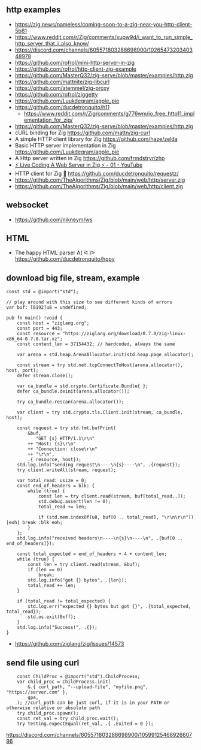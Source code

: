 ## http examples

- https://zig.news/nameless/coming-soon-to-a-zig-near-you-http-client-5b81
- https://www.reddit.com/r/Zig/comments/xupw9d/i_want_to_run_simple_http_server_that_i_also_know/
- https://discord.com/channels/605571803288698900/1026547320340348978
- https://github.com/rofrol/mini-http-server-in-zig
- https://github.com/rofrol/http-client-zig-example
- https://github.com/MasterQ32/zig-serve/blob/master/examples/http.zig
- https://github.com/mattnite/zig-libcurl
- https://github.com/atemmel/zig-proxy
- https://github.com/rofrol/ziggetty
- https://github.com/Luukdegram/apple_pie
- https://github.com/ducdetronquito/h11
  - https://www.reddit.com/r/Zig/comments/g776wm/io_free_http11_implementation_for_zig/
- https://github.com/MasterQ32/zig-serve/blob/master/examples/http.zig
- cURL binding for Zig https://github.com/mattn/zig-curl
- A simple HTTP client library for Zig https://github.com/haze/zelda
- Basic HTTP server implementation in Zig https://github.com/Luukdegram/apple_pie
- A Http server written in Zig https://github.com/frmdstryr/zhp
- [⚡ Live Coding A Web Server in Zig ⚡ - 01 - YouTube](https://www.youtube.com/watch?v=olOJbYP0ORE)
- HTTP client for Zig 🦎 https://github.com/ducdetronquito/requestz/
- https://github.com/TheAlgorithms/Zig/blob/main/web/http/server.zig
- https://github.com/TheAlgorithms/Zig/blob/main/web/http/client.zig

## websocket

- https://github.com/nikneym/ws

## HTML

- The happy HTML parser ᕕ( ᐛ )ᕗ https://github.com/ducdetronquito/hppy

## download big file, stream, example

```zig
const std = @import("std");

// play around with this size to see different kinds of errors
var buf: [8192]u8 = undefined;

pub fn main() !void {
    const host = "ziglang.org";
    const port = 443;
    const resource = "https://ziglang.org/download/0.7.0/zig-linux-x86_64-0.7.0.tar.xz";
    const content_len = 37154432; // hardcoded, always the same

    var arena = std.heap.ArenaAllocator.init(std.heap.page_allocator);

    const stream = try std.net.tcpConnectToHost(arena.allocator(), host, port);
    defer stream.close();

    var ca_bundle = std.crypto.Certificate.Bundle{ };
    defer ca_bundle.deinit(arena.allocator());

    try ca_bundle.rescan(arena.allocator());

    var client = try std.crypto.tls.Client.init(stream, ca_bundle, host);

    const request = try std.fmt.bufPrint(
        &buf,
           "GET {s} HTTP/1.1\r\n"
        ++ "Host: {s}\r\n"
        ++ "Connection: close\r\n"
        ++ "\r\n",
        .{ resource, host});
    std.log.info("sending request\n----\n{s}----\n", .{request});
    try client.writeAll(stream, request);

    var total_read: usize = 0;
    const end_of_headers = blk: {
        while (true) {
            const len = try client.read(stream, buf[total_read..]);
            std.debug.assert(len != 0);
            total_read += len;

            if (std.mem.indexOf(u8, buf[0 .. total_read], "\r\n\r\n")) |eoh| break :blk eoh;
        }
    };
    std.log.info("received headers\n----\n{s}\n----\n", .{buf[0 .. end_of_headers]});

    const total_expected = end_of_headers + 4 + content_len;
    while (true) {
        const len = try client.read(stream, &buf);
        if (len == 0)
            break;
        std.log.info("got {} bytes", .{len});
        total_read += len;
    }

    if (total_read != total_expected) {
        std.log.err("expected {} bytes but got {}", .{total_expected, total_read});
        std.os.exit(0xff);
    }
    std.log.info("Success!", .{});
}
```

- https://github.com/ziglang/zig/issues/14573

## send file using curl

```zig
    const ChildProc = @import("std").ChildProcess;
    var child_proc = ChildProcess.init(
        &.{ curl_path, "--upload-file", "myfile.png", "https://server.com" },
        gpa,
    ); //curl_path can be just curl, if it is in your PATH or otherwise relative or absolute path
    try child_proc.spawn();
    const ret_val = try child_proc.wait();
    try testing.expectEqual(ret_val, .{ .Exited = 0 });
```

https://discord.com/channels/605571803288698900/1059912546892660796
